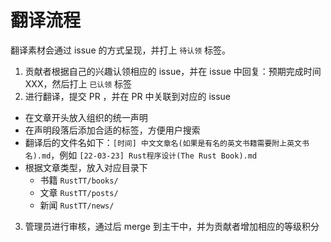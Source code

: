 # 翻译流程

翻译素材会通过 issue 的方式呈现，并打上 `待认领` 标签。

1. 贡献者根据自己的兴趣认领相应的 issue，并在 issue 中回复：预期完成时间 XXX，然后打上 `已认领` 标签
2. 进行翻译，提交 PR ，并在 PR 中关联到对应的 issue
- 在文章开头放入组织的统一声明
- 在声明段落后添加合适的标签，方便用户搜索
- 翻译后的文件名如下：`[时间] 中文文章名(如果是有名的英文书籍需要附上英文书名).md`，例如 `[22-03-23] Rust程序设计(The Rust Book).md`
- 根据文章类型，放入对应目录下
  - 书籍 `RustTT/books/`
  - 文章 `RustTT/posts/`
  - 新闻 `RustTT/news/`
3. 管理员进行审核，通过后 merge 到主干中，并为贡献者增加相应的等级积分
